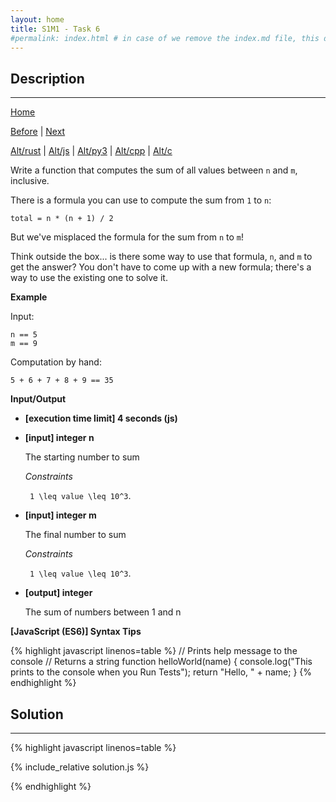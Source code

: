 ```yaml
---
layout: home
title: S1M1 - Task 6
#permalink: index.html # in case of we remove the index.md file, this doc will be the index page
---
```


<div class="row">
<div class="columnStmt" markdown="1">

## Description
------

[Home](../README.md)

[Before](../S1M1_Task_5/README.md) | [Next](../S1M2_Task_1/README.md)

[Alt/rust](./Alt_rust/README.md) | [Alt/js](./Alt_js/README.html) | [Alt/py3](./Alt_py3/README.md) | [Alt/cpp](./Alt_cpp/README.md) | [Alt/c](./Alt_c/README.md)

Write a function that computes the sum of all values between `n` and `m`, inclusive.

There is a formula you can use to compute the sum from `1` to `n`:
```
total = n * (n + 1) / 2
```
But we've misplaced the formula for the sum from `n` to `m`!

Think outside the box... is there some way to use that formula, `n`, and `m` to get the answer? You don't have to come up with a new formula; there's a way to use the existing one to solve it.

**Example**

Input:
```
n == 5
m == 9
```
Computation by hand:
```
5 + 6 + 7 + 8 + 9 == 35
```

**Input/Output**

* **[execution time limit] 4 seconds (js)**

* **[input] integer n**

    The starting number to sum

    *Constraints*

    <code type='math/tex'> 1 \leq value \leq 10^3</code>.

* **[input] integer m**

    The final number to sum

    *Constraints*

    <code type='math/tex'> 1 \leq value \leq 10^3</code>.

* **[output] integer**

    The sum of numbers between 1 and n

**[JavaScript (ES6)] Syntax Tips**

{% highlight javascript linenos=table %}
// Prints help message to the console
// Returns a string
function helloWorld(name) {
    console.log("This prints to the console when you Run Tests");
    return "Hello, " + name;
}
{% endhighlight %}

</div>
<div class="columnSol" markdown="1">

## Solution
------

{% highlight javascript linenos=table %}

{% include_relative solution.js %}

{% endhighlight %}

</div>
</div>